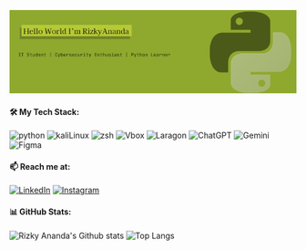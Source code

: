 
![Rizky ananda](img/HeaderGithub-1.png)

#### 🛠️ My Tech Stack:
![python](https://img.shields.io/badge/Python-FFD43B?style=for-the-badge&logo=python&logoColor=blue) ![kaliLinux](https://img.shields.io/badge/Kali_Linux-557C94?style=for-the-badge&logo=kali-linux&logoColor=white) ![zsh](https://img.shields.io/badge/Zsh-F15A24?style=for-the-badge&logo=Zsh&logoColor=white) ![Vbox](https://img.shields.io/badge/VirtualBox-21416b?style=for-the-badge&logo=VirtualBox&logoColor=white) ![Laragon](https://img.shields.io/badge/Laragon-0E83CD?style=for-the-badge&logo=Laragon&logoColor=white) ![ChatGPT](https://img.shields.io/badge/ChatGPT-74aa9c?style=for-the-badge&logo=openai&logoColor=white) ![Gemini](https://img.shields.io/badge/Google%20Gemini-8E75B2?style=for-the-badge&logo=googlegemini&logoColor=white) ![Figma](https://img.shields.io/badge/Figma-F24E1E?style=for-the-badge&logo=figma&logoColor=white)



#### 📫 Reach me at:
[![LinkedIn](https://img.shields.io/badge/LinkedIn-0077B5?style=for-the-badge&logo=linkedin&logoColor=white)](https://www.linkedin.com/in/rizky-ananda-b1bb07342/) [![Instagram](https://img.shields.io/badge/Instagram-E4405F?style=for-the-badge&logo=instagram&logoColor=white)](https://www.instagram.com/kyrizky.a/)



#### 📊 GitHub Stats:
![Rizky Ananda's Github stats](https://github-readme-stats.vercel.app/api?username=rizkyannd&show_icons=true&theme=radical)
![Top Langs](https://github-readme-stats.vercel.app/api/top-langs/?username=rizkyannd&theme=radical&layout=compact)

